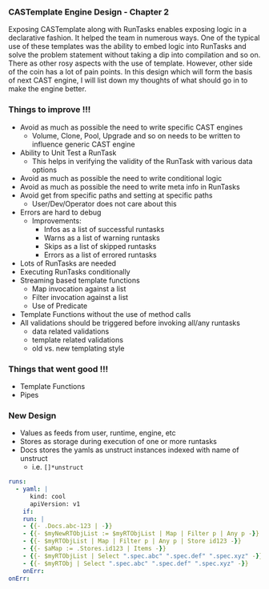 ### CASTemplate Engine Design - Chapter 2
Exposing CASTemplate along with RunTasks enables exposing logic in a declarative fashion. It helped the team in numerous ways.
One of the typical use of these templates was the ability to embed logic into RunTasks and solve the problem statement without
taking a dip into compilation and so on. There as other rosy aspects with the use of template. However, other side of the coin
has a lot of pain points. In this design which will form the basis of next CAST engine, I will list down my thoughts of what
should go in to make the engine better.

### Things to improve !!!
- Avoid as much as possible the need to write specific CAST engines
  - Volume, Clone, Pool, Upgrade and so on needs to be written to influence generic CAST engine
- Ability to Unit Test a RunTask
  - This helps in verifying the validity of the RunTask with various data options
- Avoid as much as possible the need to write conditional logic
- Avoid as much as possible the need to write meta info in RunTasks
- Avoid get from specific paths and setting at specific paths
  - User/Dev/Operator does not care about this
- Errors are hard to debug
  - Improvements:
    - Infos as a list of successful runtasks
    - Warns as a list of warning runtasks
    - Skips as a list of skipped runtasks
    - Errors as a list of errored runtasks
- Lots of RunTasks are needed
- Executing RunTasks conditionally
- Streaming based template functions
  - Map invocation against a list
  - Filter invocation against a list
  - Use of Predicate
- Template Functions without the use of method calls
- All validations should be triggered before invoking all/any runtasks
  - data related validations
  - template related validations
  - old vs. new templating style

### Things that went good !!!
- Template Functions
- Pipes

### New Design
- Values as feeds from user, runtime, engine, etc
- Stores as storage during execution of one or more runtasks
- Docs stores the yamls as unstruct instances indexed with name of unstruct
  - i.e. `[]*unstruct`
```yaml
runs:
  - yaml: |
      kind: cool
      apiVersion: v1
    if: 
    run: |
    - {{- .Docs.abc-123 | -}}
    - {{- $myNewRTObjList := $myRTObjList | Map | Filter p | Any p -}}
    - {{- $myRTObjList | Map | Filter p | Any p | Store id123 -}}
    - {{- $aMap := .Stores.id123 | Items -}}
    - {{- $myRTObjList | Select ".spec.abc" ".spec.def" ".spec.xyz" -}}
    - {{- $myRTObj | Select ".spec.abc" ".spec.def" ".spec.xyz" -}}
    onErr: 
onErr:
```
